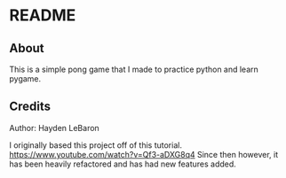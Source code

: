 # README

## About

This is a simple pong game that I made to practice python and learn
pygame.

## Credits

Author: Hayden LeBaron

I originally based this project off of this tutorial.
https://www.youtube.com/watch?v=Qf3-aDXG8q4 
Since then however, it has been heavily refactored and has had new
features added.
